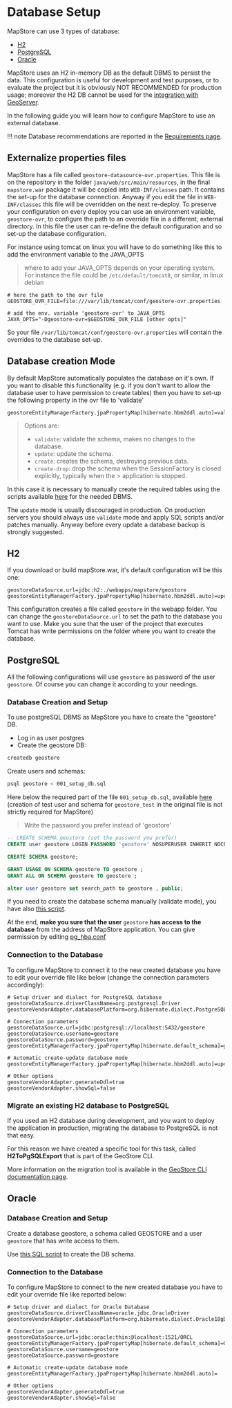 # Database Setup

MapStore can use 3 types of database:

- [H2](https://www.h2database.com/html/main.html)
- [PostgreSQL](https://www.postgresql.org/)
- [Oracle](https://www.oracle.com/database)

MapStore uses an H2 in-memory DB as the default DBMS to persist the data. This configuration is useful for development and test purposes, or to evaluate the project but it is obviously NOT RECOMMENDED for production usage; moreover the H2 DB cannot be used for the [integration with GeoServer](integrations/users/geoserver.md#geoserver-integrations).

In the following guide you will learn how to configure MapStore to use an external database.

!!! note
    Database recommendations are reported in the [Requirements page](requirements.md#database).
    
## Externalize properties files

MapStore has a file called `geostore-datasource-ovr.properties`. This file is on the repository in the folder `java/web/src/main/resources`, in the final `mapstore.war` package it will be copied into `WEB-INF/classes` path. It contains the set-up for the database connection. Anyway if you edit the file in `WEB-INF/classes` this file will be overridden on the next re-deploy. To preserve your configuration on every deploy you can use an environment variable, `geostore-ovr`, to configure the path to an override file in a different, external directory. In this file the user can re-define the default configuration and so set-up the database configuration.

For instance using tomcat on linux you will have to do something like this to add the environment variable to the JAVA_OPTS
> where to add your JAVA_OPTS depends on your operating system. For instance the file could be `/etc/default/tomcat8`, or similar, in linux debian

```properties
# here the path to the ovr file
GEOSTORE_OVR_FILE=file:///var/lib/tomcat/conf/geostore-ovr.properties

# add the env. variable 'geostore-ovr' to JAVA_OPTS
JAVA_OPTS="-Dgeostore-ovr=$GEOSTORE_OVR_FILE [other opts]"
```

So your file `/var/lib/tomcat/conf/geostore-ovr.properties` will contain the overrides to the database set-up.

## Database creation Mode

By default MapStore automatically populates the database on it's own. If you want to disable this functionality (e.g. if you don't want to allow the database user to have permission to create tables) then you have to set-up the following property in the ovr file to 'validate'

```properties
geostoreEntityManagerFactory.jpaPropertyMap[hibernate.hbm2ddl.auto]=validate
```

> Options are:
>
> - `validate`: validate the schema, makes no changes to the database.
> - `update`: update the schema.
> - `create`: creates the schema, destroying previous data.
> - `create-drop`: drop the schema when the SessionFactory is closed explicitly, typically when the > application is stopped.

In this case it is necessary to manually create the required tables using the scripts available [here](https://github.com/geosolutions-it/geostore/tree/master/doc) for the needed DBMS.

The `update` mode is usually discouraged in production. On production servers you should always use `validate` mode and apply SQL scripts and/or patches manually. Anyway before every update a database backup is strongly suggested.

## H2

If you download or build mapStore.war, it's default configuration will be this one:

```properties
geostoreDataSource.url=jdbc:h2:./webapps/mapstore/geostore
geostoreEntityManagerFactory.jpaPropertyMap[hibernate.hbm2ddl.auto]=update
```

This configuration creates a file called `geostore` in the webapp folder. You can change the `geostoreDataSource.url` to set the path to the database you want to use. Make you sure that the user of the project that executes Tomcat has write permissions on the folder where you want to create the database.

## PostgreSQL

All the following configurations will use `geostore` as password of the user `geostore`. Of course you can change it according to your needings.

### Database Creation and Setup

To use postgreSQL DBMS as MapStore you have to create the "geostore" DB.

- Log in as user postgres
- Create the geostore DB:

```bash
createdb geostore
```

Create users and schemas:

```bash
psql geostore < 001_setup_db.sql
```

Here below the required part of the file `001_setup_db.sql`, available [here](https://github.com/geosolutions-it/geostore/blob/master/doc/sql/001_setup_db.sql) (creation of test user and schema for `geostore_test` in the original file is not strictly required for MapStore)

> Write the password you prefer instead of 'geostore'

```sql
-- CREATE SCHEMA geostore (set the password you prefer)
CREATE user geostore LOGIN PASSWORD 'geostore' NOSUPERUSER INHERIT NOCREATEDB NOCREATEROLE;

CREATE SCHEMA geostore;

GRANT USAGE ON SCHEMA geostore TO geostore ;
GRANT ALL ON SCHEMA geostore TO geostore ;

alter user geostore set search_path to geostore , public;
```

If you need to create the database schema manually (validate mode), you have also [this script](https://github.com/geosolutions-it/geostore/blob/master/doc/sql/002_create_schema_postgres.sql).

At the end, **make you sure that the user** `geostore` **has access to the database** from the address of MapStore application. You can give permission by editing [pg_hba.conf](https://www.postgresql.org/docs/9.1/auth-pg-hba-conf.html)

### Connection to the Database

To configure MapStore to connect it to the new created database you have to edit your override file like below (change the connection parameters accordingly):

```properties
# Setup driver and dialect for PostgreSQL database
geostoreDataSource.driverClassName=org.postgresql.Driver
geostoreVendorAdapter.databasePlatform=org.hibernate.dialect.PostgreSQLDialect

# Connection parameters
geostoreDataSource.url=jdbc:postgresql://localhost:5432/geostore
geostoreDataSource.username=geostore
geostoreDataSource.password=geostore
geostoreEntityManagerFactory.jpaPropertyMap[hibernate.default_schema]=geostore

# Automatic create-update database mode
geostoreEntityManagerFactory.jpaPropertyMap[hibernate.hbm2ddl.auto]=update

# Other options
geostoreVendorAdapter.generateDdl=true
geostoreVendorAdapter.showSql=false
```

### Migrate an existing H2 database to PostgreSQL

If you used an H2 database during development, and you want to deploy the application in production, migrating the database to PostgreSQL is not that easy.

For this reason we have created a specific tool for this task, called **H2ToPgSQLExport** that is part of the GeoStore CLI.

More information on the migration tool is available in the [GeoStore CLI documentation page](https://github.com/geosolutions-it/geostore/tree/master/src/cli).

## Oracle

### Database Creation and Setup

Create a database geostore, a schema called GEOSTORE and a user `geostore` that has write access to them.

Use [this SQL script](https://github.com/geosolutions-it/geostore/blob/master/doc/sql/002_create_schema_oracle.sql) to create the DB schema.

### Connection to the Database

To configure MapStore to connect to the new created database you have to edit your override file like reported below:

```properties
# Setup driver and dialect for Oracle Database
geostoreDataSource.driverClassName=oracle.jdbc.OracleDriver
geostoreVendorAdapter.databasePlatform=org.hibernate.dialect.Oracle10gDialect

# Connection parameters
geostoreDataSource.url=jdbc:oracle:thin:@localhost:1521/ORCL
geostoreEntityManagerFactory.jpaPropertyMap[hibernate.default_schema]=GEOSTORE
geostoreDataSource.username=geostore
geostoreDataSource.password=geostore

# Automatic create-update database mode
geostoreEntityManagerFactory.jpaPropertyMap[hibernate.hbm2ddl.auto]=

# Other options
geostoreVendorAdapter.generateDdl=true
geostoreVendorAdapter.showSql=false
```
